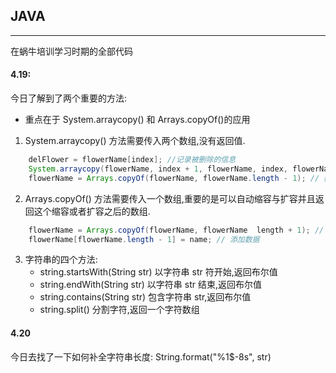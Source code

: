 ## JAVA

---

在蜗牛培训学习时期的全部代码

#### 4.19:

今日了解到了两个重要的方法:

- 重点在于 System.arraycopy() 和 Arrays.copyOf()的应用

1. System.arraycopy() 方法需要传入两个数组,没有返回值.

```java
    delFlower = flowerName[index]; //记录被删除的信息
    System.arraycopy(flowerName, index + 1, flowerName, index, flowerName.length- 1 - index); // 数组之间的切片复制
    flowerName = Arrays.copyOf(flowerName, flowerName.length - 1); // 数组缩容
```

2. Arrays.copyOf() 方法需要传入一个数组,重要的是可以自动缩容与扩容并且返回这个缩容或者扩容之后的数组.

```Java
    flowerName = Arrays.copyOf(flowerName, flowerName  length + 1); // 数组扩容
    flowerName[flowerName.length - 1] = name; // 添加数据
```

3. 字符串的四个方法:
   - string.startsWith(String str) 以字符串 str 符开始,返回布尔值
   - string.endWith(String str) 以字符串 str 结束,返回布尔值
   - string.contains(String str) 包含字符串 str,返回布尔值
   - string.split() 分割字符,返回一个字符数组

#### 4.20

今日去找了一下如何补全字符串长度:
String.format("%1$-8s", str)
